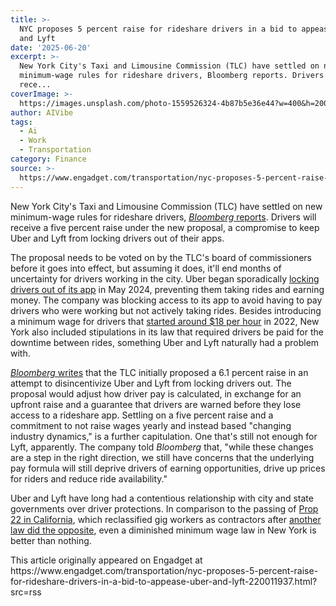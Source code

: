 ```yaml
---
title: >-
  NYC proposes 5 percent raise for rideshare drivers in a bid to appease Uber
  and Lyft
date: '2025-06-20'
excerpt: >-
  New York City's Taxi and Limousine Commission (TLC) have settled on new
  minimum-wage rules for rideshare drivers, Bloomberg reports. Drivers will
  rece...
coverImage: >-
  https://images.unsplash.com/photo-1559526324-4b87b5e36e44?w=400&h=200&fit=crop&auto=format
author: AIVibe
tags:
  - Ai
  - Work
  - Transportation
category: Finance
source: >-
  https://www.engadget.com/transportation/nyc-proposes-5-percent-raise-for-rideshare-drivers-in-a-bid-to-appease-uber-and-lyft-220011937.html?src=rss
---
```

<p>New York City's Taxi and Limousine Commission (TLC) have settled on new minimum-wage rules for rideshare drivers, <a data-i13n="elm:context_link;elmt:doNotAffiliate;cpos:1;pos:1" class="no-affiliate-link" href="https://www.bloomberg.com/news/articles/2025-06-20/nyc-settles-on-smaller-driver-pay-bump-after-uber-lyft-pushback"><em>Bloomberg </em>reports</a>. Drivers will receive a five percent raise under the new proposal, a compromise to keep Uber and Lyft from locking drivers out of their apps.</p>
<p>The proposal needs to be voted on by the TLC's board of commissioners before it goes into effect, but assuming it does, it'll end months of uncertainty for drivers working in the city. Uber began sporadically <a data-i13n="elm:context_link;elmt:doNotAffiliate;cpos:2;pos:1" class="no-affiliate-link" href="https://www.engadget.com/uber-is-locking-new-york-drivers-out-of-its-apps-and-blaming-a-city-pay-rule-204737818.html">locking drivers out of its app</a> in May 2024, preventing them taking rides and earning money. The company was blocking access to its app to avoid having to pay drivers who were working but not actively taking rides. Besides introducing a minimum wage for drivers that <a data-i13n="elm:context_link;elmt:doNotAffiliate;cpos:3;pos:1" class="no-affiliate-link" href="https://www.engadget.com/nyc-gig-drivers-pay-increase-012304976.html">started around $18 per hour</a> in 2022, New York also included stipulations in its law that required drivers be paid for the downtime between rides, something Uber and Lyft naturally had a problem with.</p>
<span id="end-legacy-contents"></span><p><a data-i13n="elm:context_link;elmt:doNotAffiliate;cpos:4;pos:1" class="no-affiliate-link" href="https://www.bloomberg.com/news/articles/2025-01-08/nyc-is-trying-to-end-uber-lyft-driver-lockouts-with-a-pay-hike"><em>Bloomberg </em>writes</a> that the TLC initially proposed a 6.1 percent raise in an attempt to disincentivize Uber and Lyft from locking drivers out. The proposal would adjust how driver pay is calculated, in exchange for an upfront raise and a guarantee that drivers are warned before they lose access to a rideshare app. Settling on a five percent raise and a commitment to not raise wages yearly and instead based "changing industry dynamics," is a further capitulation. One that's still not enough for Lyft, apparently. The company told <em>Bloomberg </em>that, "while these changes are a step in the right direction, we still have concerns that the underlying pay formula will still deprive drivers of earning opportunities, drive up prices for riders and reduce ride availability."</p>
<p>Uber and Lyft have long had a contentious relationship with city and state governments over driver protections. In comparison to the passing of <a data-i13n="elm:context_link;elmt:doNotAffiliate;cpos:5;pos:1" class="no-affiliate-link" href="https://www.engadget.com/california-voters-reaffirm-that-uber-drivers-are-indeed-employees-091216147.html">Prop 22 in California</a>, which reclassified gig workers as contractors after <a data-i13n="elm:context_link;elmt:doNotAffiliate;cpos:6;pos:1" class="no-affiliate-link" href="https://www.nytimes.com/2019/09/11/technology/california-gig-economy-bill.html">another law did the opposite</a>, even a diminished minimum wage law in New York is better than nothing.</p>This article originally appeared on Engadget at https://www.engadget.com/transportation/nyc-proposes-5-percent-raise-for-rideshare-drivers-in-a-bid-to-appease-uber-and-lyft-220011937.html?src=rss

